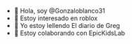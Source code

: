 - 👋 Hola, soy @Gonzaloblanco31
- 👀 Estoy interesado en roblox
- 🌱 Yo estoy lellendo El diario de Greg
- 💞️ Estoy colaborando con EpicKidsLab

<!---
Gonzaloblanco31/Gonzaloblanco31 is a ✨ special ✨ repository because its `README.md` (this file) appears on your GitHub profile.
You can click the Preview link to take a look at your changes.
--->
